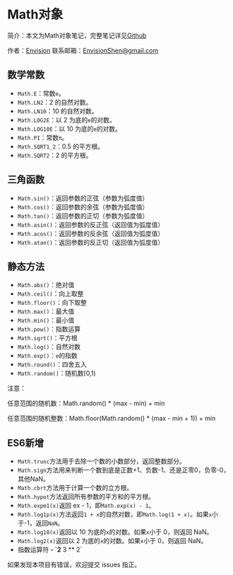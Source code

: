 # Math对象

简介：本文为Math对象笔记，完整笔记详见[Github](https://github.com/MrEnvision/Front-end_learning_notes)

作者：[Envision](https://github.com/MrEnvision) 联系邮箱：[EnvisionShen@gmail.com](mailto:EnvisionShen@gmail.com)

## 数学常数

* `Math.E`：常数`e`。
* `Math.LN2`：2 的自然对数。
* `Math.LN10`：10 的自然对数。
* `Math.LOG2E`：以 2 为底的`e`的对数。
* `Math.LOG10E`：以 10 为底的`e`的对数。
* `Math.PI`：常数`π`。
* `Math.SQRT1_2`：0.5 的平方根。
* `Math.SQRT2`：2 的平方根。

## 三角函数

* `Math.sin()`：返回参数的正弦（参数为弧度值）
* `Math.cos()`：返回参数的余弦（参数为弧度值）
* `Math.tan()`：返回参数的正切（参数为弧度值）
* `Math.asin()`：返回参数的反正弦（返回值为弧度值）
* `Math.acos()`：返回参数的反余弦（返回值为弧度值）
* `Math.atan()`：返回参数的反正切（返回值为弧度值）

## 静态方法

* `Math.abs()`：绝对值
* `Math.ceil()`：向上取整
* `Math.floor()`：向下取整
* `Math.max()`：最大值
* `Math.min()`：最小值
* `Math.pow()`：指数运算
* `Math.sqrt()`：平方根
* `Math.log()`：自然对数
* `Math.exp()`：`e`的指数
* `Math.round()`：四舍五入
* `Math.random()`：随机数\[0,1\)

注意：

任意范围的随机数：Math.random\(\) \* \(max - min\) + min

任意范围的随机整数：Math.floor\(Math.random\(\) \* \(max - min + 1\)\) + min

## ES6新增

* `Math.trunc`方法用于去除一个数的小数部分，返回整数部分。
* `Math.sign`方法用来判断一个数到底是正数+1、负数-1、还是正零0，负零-0，其他NaN。
* `Math.cbrt`方法用于计算一个数的立方根。
* `Math.hypot`方法返回所有参数的平方和的平方根。
* `Math.expm1(x)`返回 ex - 1，即`Math.exp(x) - 1`。
* `Math.log1p(x)`方法返回`1 + x`的自然对数，即`Math.log(1 + x)`。如果`x`小于-1，返回`NaN`。
* `Math.log10(x)`返回以 10 为底的`x`的对数。如果`x`小于 0，则返回 NaN。
* `Math.log2(x)`返回以 2 为底的`x`的对数。如果`x`小于 0，则返回 NaN。
* 指数运算符 **- \`2**  3 \*\* 2\`

如果发现本项目有错误，欢迎提交 issues 指正。

